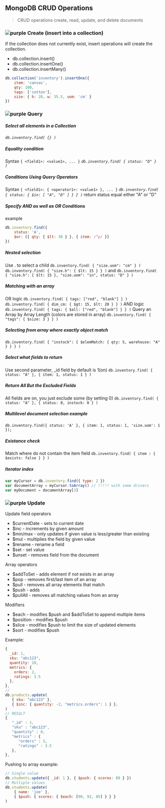 ## MongoDB CRUD Operations

> CRUD operations create, read, update, and delete documents

### ![purple](https://placehold.it/15/e9b6b3/000000?text=+) Create (insert into a collection)

If the collection does not currently exist, insert operations will create the collection.

-   db.collection.insert()
-   db.collection.insertOne()
-   db.collection.insertMany()

```js
db.collection('inventory').insertOne({
	item: 'canvas',
	qty: 100,
	tags: ['cotton'],
	size: { h: 28, w: 35.5, uom: 'cm' }
})
```

### ![purple](https://placehold.it/15/e9b6b3/000000?text=+) Query

##### Select all elements in a Collection

_`db.inventory.find( {} )`_

##### Equality condition

Syntax `{ <field1>: <value1>, ... }`
_`db.inventory.find( { status: "D" } )`_

##### Conditions Using Query Operators

Syntax `{ <field1>: { <operator1>: <value1> }, ... }`
_`db.inventory.find( { status: { $in: [ "A", "D" ] } } )`_ return status equal either "A" or "D"

##### Specify AND as well as OR Conditions

example

```js
db.inventory.find({
	status: 'A',
	$or: [{ qty: { $lt: 30 } }, { item: /^p/ }]
})
```

##### Nested selection

Use . to select a child
`db.inventory.find( { "size.uom": "cm" } )`
`db.inventory.find( { "size.h": { $lt: 15 } } )`
and
`db.inventory.find( { "size.h": { $lt: 15 }, "size.uom": "in", status: "D" } )`

##### Matching with an array

OR logic
`db.inventory.find( { tags: ["red", "blank"] } )`
`db.inventory.find( { dim_cm: { $gt: 15, $lt: 20 } } )`
AND logic
`db.inventory.find( { tags: { $all: ["red", "blank"] } } )`
Query an Array by Array Length (colors are stored in array)
`db.inventory.find( { "tags": { $size: 3 } } )`

##### Selecting from array where exactly object match

`db.inventory.find( { "instock": { $elemMatch: { qty: 5, warehouse: "A" } } } )`

##### Select what fields to return

Use second parameter, \_id field by default is 1(on)
`db.inventory.find( { status: "A" }, { item: 1, status: 1 } )`

##### Return All But the Excluded Fields

All fields are on, you just exclude some (by setting 0)
`db.inventory.find( { status: "A" }, { status: 0, instock: 0 } )`

##### Multilevel document selection example

```
db.inventory.find({ status: 'A' }, { item: 1, status: 1, 'size.uom': 1 });
```

##### Existance check

Match where do not contain the item field
`db.inventory.find( { item : { $exists: false } } )`

##### Iterator index

```js
var myCursor = db.inventory.find({ type: 2 })
var documentArray = myCursor.toArray() // !!!!! with some drivers
var myDocument = documentArray[3]
```

### ![purple](https://placehold.it/15/e9b6b3/000000?text=+) Update

Update field operators

-   \$currentDate - sets to current date
-   \$inc - increments by given amount
-   \$min/max - only updates if given value is less/greater than existing
-   \$mul - multiplies the field by given value
-   \$rename - rename a field
-   \$set - set value
-   \$unset - removes field from the document

Array operators

-   \$addToSet - adds element if not exists in an array
-   \$pop - removes first/last item of an array
-   \$pull - removes all array elements that match
-   \$push - adds
-   \$pullAll - removes all matching values from an array

Modifiers

-   $each - modifies $push and \$addToSet to append multiple items
-   $position - modifies $push
-   $slice - modifies $push to limit the size of updated elements
-   $sort - modifies $push

Example:

```js
{
  _id: 1,
  sku: "abc123",
  quantity: 10,
  metrics: {
    orders: 2,
    ratings: 3.5
  },
},
//
db.products.update(
   { sku: "abc123" },
   { $inc: { quantity: -2, "metrics.orders": 1 } },
)
// RESULT
{
   "_id" : 1,
   "sku" : "abc123",
   "quantity" : 8,
   "metrics" : {
      "orders" : 3,
      "ratings" : 3.5
   },
},
```

Pushing to array example:

```js
// Single value
db.students.update({ _id: 1 }, { $push: { scores: 89 } })
// Multiple values
db.students.update(
	{ name: 'joe' },
	{ $push: { scores: { $each: [90, 92, 85] } } }
)
```
